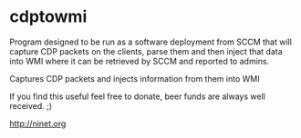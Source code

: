 # cdptowmi

Program designed to be run as a software deployment from SCCM that will capture CDP packets on the clients, parse them and then inject that data into WMI where it can be retrieved by SCCM and reported to admins.

Captures CDP packets and injects information from them into WMI

If you find this useful feel free to donate, beer funds are always well received.  ;)

http://ninet.org
